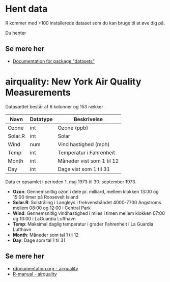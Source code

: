 # Hent data
R kommer med +100 installerede dataset som du kan bruge til at øve dig på.

Du henter 

## Se mere her 
- [Documentation for package "datasets"](https://stat.ethz.ch/R-manual/R-devel/library/datasets/html/00Index.html)

# airquality: New York Air Quality Measurements
Datasættet består af 6 kolonner og 153 rækker

| Navn    | Datatype | Beskrivelse               |
|---------|----------|---------------------------|
| Ozone   | int      | Ozone (ppb)               |
| Solar.R | int      | Solar                     |
| Wind    | num      | Vind hastighed (mph)      |
| Temp    | int      | Temperatur i Fahrenheit   |
| Month   | int      | Måneder vist som 1 til 12  |
| Day     | int      | Dage vist som 1 til 31    |


Data er opsamlet i perioden 1. maj 1973 til 30. september 1973.

- **Ozon**: Gennemsnitlig ozon i dele pr. milliard, mellem klokken 13:00 og 15:00 timer på Roosevelt Island
- **Solar.R**: Solstråling i Langleys i frekvensbåndet 4000-7700 Angstroms mellem 08:00 og 12:00 i Central Park
- **Wind**: Gennemsnitlig vindhastighed i miles i timen mellem klokken 07:00 og 10:00 i LaGuardia Lufthavn
- **Temp**: Maksimal daglig temperatur i grader Fahrenheit i La Guardia Lufthavn
- **Month**: Måneder som tal 1 til 12
- **Day**: Dage som tal 1 til 31



## Se mere her 
- [rdocumentation.org - airquality](https://www.rdocumentation.org/packages/datasets/versions/3.6.2/topics/airquality)
- [R-manual - airquality](https://stat.ethz.ch/R-manual/R-devel/library/datasets/html/airquality.html)